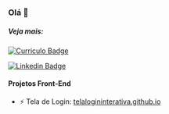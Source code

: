 ### Olá 👋

##### Veja mais:
[![Curriculo Badge](https://img.shields.io/badge/curriculo-milena-orange)](https://milenavms.github.io/curriculo/)

[![Linkedin Badge](https://img.shields.io/badge/-LinkedIn-blue?style=flat-square&logo=Linkedin&logoColor=white&link=https://www.linkedin.com/in/milena-vasconcelos-342445125/)](https://www.linkedin.com/in/milena-vasconcelos-342445125/)


#### Projetos Front-End
- ⚡ Tela de Login:
[telalogininterativa.github.io](https://milenavms.github.io/telaLoginInterativa/)






<!--
**milenavms/milenavms** is a ✨ _special_ ✨ repository because its `README.md` (this file) appears on your GitHub profile.

Here are some ideas to get you started:

- 🔭 I’m currently working on ...
- 🌱 I’m currently learning ...
- 👯 I’m looking to collaborate on ...
- 🤔 I’m looking for help with ...
- 💬 Ask me about ...
- 📫 How to reach me: ...
- 😄 Pronouns: ...
- ⚡ Fun fact: ...
-->
